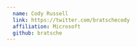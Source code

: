 ```yaml
---
  name: Cody Russell
  link: https://twitter.com/bratschecody
  affiliation: Microsoft
  github: bratsche
---
```

